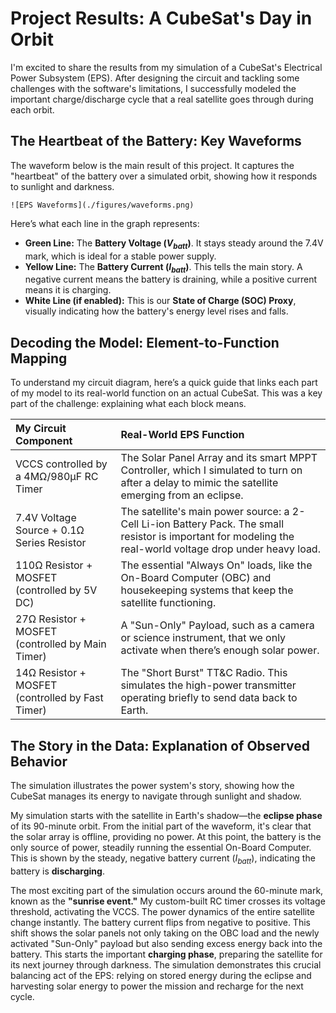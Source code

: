 # Project Results: A CubeSat's Day in Orbit

I'm excited to share the results from my simulation of a CubeSat's Electrical Power Subsystem (EPS). After designing the circuit and tackling some challenges with the software's limitations, I successfully modeled the important charge/discharge cycle that a real satellite goes through during each orbit.

## The Heartbeat of the Battery: Key Waveforms

The waveform below is the main result of this project. It captures the "heartbeat" of the battery over a simulated orbit, showing how it responds to sunlight and darkness.

`![EPS Waveforms](./figures/waveforms.png)`

Here’s what each line in the graph represents:
* **Green Line:** The **Battery Voltage ($V_{batt}$)**. It stays steady around the 7.4V mark, which is ideal for a stable power supply.
* **Yellow Line:** The **Battery Current ($I_{batt}$)**. This tells the main story. A negative current means the battery is draining, while a positive current means it is charging.
* **White Line (if enabled):** This is our **State of Charge (SOC) Proxy**, visually indicating how the battery's energy level rises and falls.

## Decoding the Model: Element-to-Function Mapping

To understand my circuit diagram, here’s a quick guide that links each part of my model to its real-world function on an actual CubeSat. This was a key part of the challenge: explaining what each block means.

| My Circuit Component | Real-World EPS Function |
| :--- | :--- |
| VCCS controlled by a 4MΩ/980µF RC Timer | The Solar Panel Array and its smart MPPT Controller, which I simulated to turn on after a delay to mimic the satellite emerging from an eclipse. |
| 7.4V Voltage Source + 0.1Ω Series Resistor | The satellite's main power source: a 2-Cell Li-ion Battery Pack. The small resistor is important for modeling the real-world voltage drop under heavy load. |
| 110Ω Resistor + MOSFET (controlled by 5V DC)| The essential "Always On" loads, like the On-Board Computer (OBC) and housekeeping systems that keep the satellite functioning. |
| 27Ω Resistor + MOSFET (controlled by Main Timer)| A "Sun-Only" Payload, such as a camera or science instrument, that we only activate when there’s enough solar power. |
| 14Ω Resistor + MOSFET (controlled by Fast Timer)| The "Short Burst" TT&C Radio. This simulates the high-power transmitter operating briefly to send data back to Earth. |

## The Story in the Data: Explanation of Observed Behavior

The simulation illustrates the power system's story, showing how the CubeSat manages its energy to navigate through sunlight and shadow.

My simulation starts with the satellite in Earth's shadow—the **eclipse phase** of its 90-minute orbit. From the initial part of the waveform, it's clear that the solar array is offline, providing no power. At this point, the battery is the only source of power, steadily running the essential On-Board Computer. This is shown by the steady, negative battery current ($I_{batt}$), indicating the battery is **discharging**.

The most exciting part of the simulation occurs around the 60-minute mark, known as the **"sunrise event."** My custom-built RC timer crosses its voltage threshold, activating the VCCS. The power dynamics of the entire satellite change instantly. The battery current flips from negative to positive. This shift shows the solar panels not only taking on the OBC load and the newly activated "Sun-Only" payload but also sending excess energy back into the battery. This starts the important **charging phase**, preparing the satellite for its next journey through darkness. The simulation demonstrates this crucial balancing act of the EPS: relying on stored energy during the eclipse and harvesting solar energy to power the mission and recharge for the next cycle.
